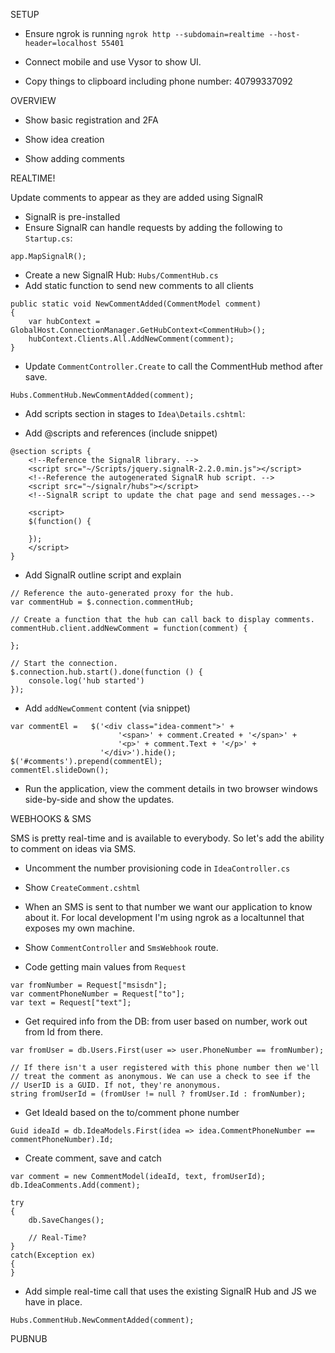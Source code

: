 SETUP

* Ensure ngrok is running `ngrok http --subdomain=realtime --host-header=localhost 55401`

* Connect mobile and use Vysor to show UI.

* Copy things to clipboard including phone number: 40799337092


OVERVIEW

* Show basic registration and 2FA

* Show idea creation

* Show adding comments


REALTIME!

Update comments to appear as they are added using SignalR
  
* SignalR is pre-installed
* Ensure SignalR can handle requests by adding the following to `Startup.cs`:

```
app.MapSignalR();
```

* Create a new SignalR Hub: `Hubs/CommentHub.cs`
* Add static function to send new comments to all clients

```
public static void NewCommentAdded(CommentModel comment)
{
	var hubContext = GlobalHost.ConnectionManager.GetHubContext<CommentHub>();
	hubContext.Clients.All.AddNewComment(comment);
}
```

* Update `CommentController.Create` to call the CommentHub method after save.

```
Hubs.CommentHub.NewCommentAdded(comment);
```

* Add scripts section in stages to `Idea\Details.cshtml`:

* Add @scripts and references (include snippet)

```
@section scripts {
    <!--Reference the SignalR library. -->
    <script src="~/Scripts/jquery.signalR-2.2.0.min.js"></script>
    <!--Reference the autogenerated SignalR hub script. -->
    <script src="~/signalr/hubs"></script>
    <!--SignalR script to update the chat page and send messages.-->

	<script>
	$(function() {

	});
	</script>
}
```

* Add SignalR outline script and explain

```
// Reference the auto-generated proxy for the hub.
var commentHub = $.connection.commentHub;

// Create a function that the hub can call back to display comments.
commentHub.client.addNewComment = function(comment) {

};

// Start the connection.
$.connection.hub.start().done(function () {
	console.log('hub started')
});
```

* Add `addNewComment` content (via snippet)

```
var commentEl =   $('<div class="idea-comment">' +
                        '<span>' + comment.Created + '</span>' +
                        '<p>' + comment.Text + '</p>' +
                    '</div>').hide();
$('#comments').prepend(commentEl);
commentEl.slideDown();
```

* Run the application, view the comment details in two browser windows side-by-side and show the updates.


WEBHOOKS & SMS

SMS is pretty real-time and is available to everybody. So let's add the ability to comment on ideas via SMS.

* Uncomment the number provisioning code in `IdeaController.cs`

* Show `CreateComment.cshtml`

* When an SMS is sent to that number we want our application to know about it. For local development I'm using ngrok as a localtunnel that exposes my own machine.

* Show `CommentController` and `SmsWebhook` route.

* Code getting main values from `Request`

```
var fromNumber = Request["msisdn"];
var commentPhoneNumber = Request["to"];
var text = Request["text"];
```

* Get required info from the DB: from user based on number, work out from Id from there.

```
var fromUser = db.Users.First(user => user.PhoneNumber == fromNumber);

// If there isn't a user registered with this phone number then we'll
// treat the comment as anonymous. We can use a check to see if the
// UserID is a GUID. If not, they're anonymous.
string fromUserId = (fromUser != null ? fromUser.Id : fromNumber);
```

* Get IdeaId based on the to/comment phone number

```
Guid ideaId = db.IdeaModels.First(idea => idea.CommentPhoneNumber == commentPhoneNumber).Id;
```

* Create comment, save and catch

```
var comment = new CommentModel(ideaId, text, fromUserId);
db.IdeaComments.Add(comment);

try
{
    db.SaveChanges();

    // Real-Time?
}
catch(Exception ex)
{
}
```

* Add simple real-time call that uses the existing SignalR Hub and JS we have in place.

```
Hubs.CommentHub.NewCommentAdded(comment);
```

PUBNUB

